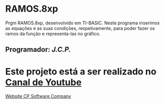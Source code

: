 # RAMOS.8xp
Prgm RAMOS.8xp, desenvolvido em TI-BASIC. Neste programa inserimos as equações e as suas condições, respetivamente, para poder fazer os ramos da função e representa-las no gráfico.
<h2>Programador: <strong><em>J.C.P.</strong></em></h2>

<h1>Este projeto está a ser realizado no <a href="https://www.youtube.com/channel/UCEnS6bC9465grgPC7--19Mw">Canal de Youtube</a></h1>

<p><a href="http://cpsoftwarecompany.epizy.com" title="Ir para Website da CP Software Company" target="_blank">Website CP Software Company</a></p>
